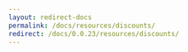 ```yaml
---
layout: redirect-docs
permalink: /docs/resources/discounts/
redirect: /docs/0.0.23/resources/discounts/
---
```

